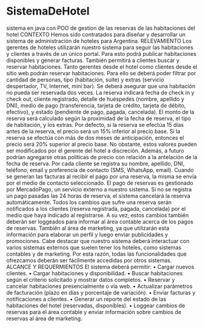 # SistemaDeHotel
sistema en java con POO de gestion de las reservas de las habitaciones del hotel
CONTEXTO
Hemos sido contratados para diseñar y desarrollar un sistema de administración de
hoteles para Argentina.
RELEVAMIENTO
Los gerentes de hoteles utilizarán nuestro sistema para seguir las habitaciones y
clientes a través de un único portal. Para esto podrá publicar habitaciones disponibles y
generar facturas. También permitirá a clientes buscar y reservar habitaciones.
Tanto gerentes desde el hotel como clientes desde el sitio web podrán reservar
habitaciones. Para ello se deberá poder filtrar por cantidad de personas, tipo
(habitación, suite) y extras (servicio despertador, TV, Internet, mini bar). Se deberá
asegurar que una habitación no pueda ser reservada dos veces. La reserva indicará
fecha de check in y check out, cliente registrado, detalle de huéspedes (nombre,
apellido y DNI), medio de pago (transferencia, tarjeta de crédito, tarjeta de débito,
efectivo), y estado (pendiente de pago, pagada, cancelada).
El monto de la reserva será calculado según la proximidad de la fecha de reserva, el
tipo de habitación, y los extras. Por defecto, si la reserva se efectúa 15 días antes de la
reserva, el precio será un 15% inferior al precio base. Si la reserva se efectúa con más
de dos meses de anticipación, entonces el precio será 20% superior al precio base. No
obstante, estos valores pueden ser modificados por el gerente del hotel a discreción.
Además, a futuro podrían agregarse otras políticas de precio con relación a la
antelación de la fecha de reserva.
Por cada cliente se registra su nombre, apellido, DNI, teléfono, email y preferencia de
contacto (SMS, WhatsApp, email). Cuando se generan las facturas al recibir el pago
por una reserva, la misma se envía por el medio de contacto seleccionado. El pago de
reservas es gestionado por MercadoPago, un servicio externo a nuestro sistema. Si no
se registra un pago pasadas las 24 horas de reserva, el sistema cancelará la reserva
automáticamente.
Todos los cambios que sufre una reserva serán notificados a los clientes (reserva
registrada, pagada, cancelada) por el medio que haya indicado al registrarse. A su vez,
estos cambios también deberán ser loggeados para informar al área contable acerca de
los pagos de reservas. También al área de marketing, ya que utilizarán esta información
para elaborar un perfil y luego enviar publicidades y promociones.
Cabe destacar que nuestro sistema deberá interactuar con varios sistemas externos
que suelen tener los hoteles, como sistemas contables y de marketing. Por esta razón,
todas las funcionalidades que ofrezcamos deberán ser fácilmente accedidas por otros
sistemas.
ALCANCE Y REQUERMIENTOS
El sistema deberá permitir:
• Cargar nuevos clientes.
• Cargar habitaciones y disponibilidad.
• Buscar habitaciones según el criterio solicitado y mostrar datos completos.
• Reservar y cancelar habitaciones presencialmente o vía web.
• Actualizar parámetros de facturación (plazo en días y porcentaje de variación).
• Enviar facturas y notificaciones a clientes.
• Generar un reporte del estado de las habitaciones del hotel (reservadas,
disponibles).
• Loggear cambios de reservas para el área contable y enviar información sobre
cambios de reservas al área de marketing.

